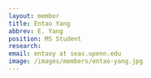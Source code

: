 ```yaml
---
layout: member
title: Entao Yang
abbrev: E. Yang
position: MS Student
research:
email: entaoy at seas.upenn.edu
image: /images/members/entao-yang.jpg
---
```

